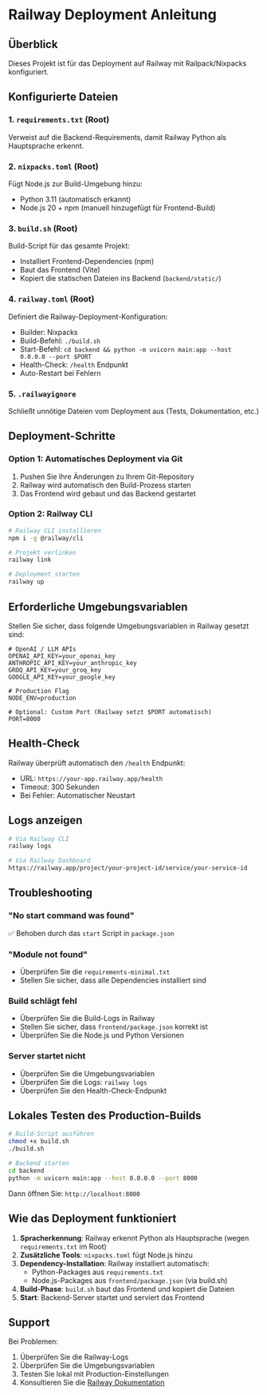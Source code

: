 # Railway Deployment Anleitung

## Überblick
Dieses Projekt ist für das Deployment auf Railway mit Railpack/Nixpacks konfiguriert.

## Konfigurierte Dateien

### 1. `requirements.txt` (Root)
Verweist auf die Backend-Requirements, damit Railway Python als Hauptsprache erkennt.

### 2. `nixpacks.toml` (Root)
Fügt Node.js zur Build-Umgebung hinzu:
- Python 3.11 (automatisch erkannt)
- Node.js 20 + npm (manuell hinzugefügt für Frontend-Build)

### 3. `build.sh` (Root)
Build-Script für das gesamte Projekt:
- Installiert Frontend-Dependencies (npm)
- Baut das Frontend (Vite)
- Kopiert die statischen Dateien ins Backend (`backend/static/`)

### 4. `railway.toml` (Root)
Definiert die Railway-Deployment-Konfiguration:
- Builder: Nixpacks
- Build-Befehl: `./build.sh`
- Start-Befehl: `cd backend && python -m uvicorn main:app --host 0.0.0.0 --port $PORT`
- Health-Check: `/health` Endpunkt
- Auto-Restart bei Fehlern

### 5. `.railwayignore`
Schließt unnötige Dateien vom Deployment aus (Tests, Dokumentation, etc.)

## Deployment-Schritte

### Option 1: Automatisches Deployment via Git
1. Pushen Sie Ihre Änderungen zu Ihrem Git-Repository
2. Railway wird automatisch den Build-Prozess starten
3. Das Frontend wird gebaut und das Backend gestartet

### Option 2: Railway CLI
```bash
# Railway CLI installieren
npm i -g @railway/cli

# Projekt verlinken
railway link

# Deployment starten
railway up
```

## Erforderliche Umgebungsvariablen

Stellen Sie sicher, dass folgende Umgebungsvariablen in Railway gesetzt sind:

```
# OpenAI / LLM APIs
OPENAI_API_KEY=your_openai_key
ANTHROPIC_API_KEY=your_anthropic_key
GROQ_API_KEY=your_groq_key
GOOGLE_API_KEY=your_google_key

# Production Flag
NODE_ENV=production

# Optional: Custom Port (Railway setzt $PORT automatisch)
PORT=8000
```

## Health-Check

Railway überprüft automatisch den `/health` Endpunkt:
- URL: `https://your-app.railway.app/health`
- Timeout: 300 Sekunden
- Bei Fehler: Automatischer Neustart

## Logs anzeigen

```bash
# Via Railway CLI
railway logs

# Via Railway Dashboard
https://railway.app/project/your-project-id/service/your-service-id
```

## Troubleshooting

### "No start command was found"
✅ Behoben durch das `start` Script in `package.json`

### "Module not found"
- Überprüfen Sie die `requirements-minimal.txt`
- Stellen Sie sicher, dass alle Dependencies installiert sind

### Build schlägt fehl
- Überprüfen Sie die Build-Logs in Railway
- Stellen Sie sicher, dass `frontend/package.json` korrekt ist
- Überprüfen Sie die Node.js und Python Versionen

### Server startet nicht
- Überprüfen Sie die Umgebungsvariablen
- Überprüfen Sie die Logs: `railway logs`
- Überprüfen Sie den Health-Check-Endpunkt

## Lokales Testen des Production-Builds

```bash
# Build-Script ausführen
chmod +x build.sh
./build.sh

# Backend starten
cd backend
python -m uvicorn main:app --host 0.0.0.0 --port 8000
```

Dann öffnen Sie: `http://localhost:8000`

## Wie das Deployment funktioniert

1. **Spracherkennung**: Railway erkennt Python als Hauptsprache (wegen `requirements.txt` im Root)
2. **Zusätzliche Tools**: `nixpacks.toml` fügt Node.js hinzu
3. **Dependency-Installation**: Railway installiert automatisch:
   - Python-Packages aus `requirements.txt`
   - Node.js-Packages aus `frontend/package.json` (via build.sh)
4. **Build-Phase**: `build.sh` baut das Frontend und kopiert die Dateien
5. **Start**: Backend-Server startet und serviert das Frontend

## Support

Bei Problemen:
1. Überprüfen Sie die Railway-Logs
2. Überprüfen Sie die Umgebungsvariablen
3. Testen Sie lokal mit Production-Einstellungen
4. Konsultieren Sie die [Railway Dokumentation](https://docs.railway.app)

